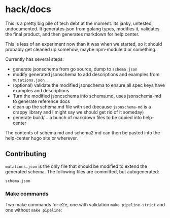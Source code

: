 hack/docs
========

This is a pretty big pile of tech debt at the moment. Its janky, untested,
undocumented. It generates json from golang types, modifies it, validates the final product,
and then generates markdown for help center.

This is less of an experiment now than it was when we started, so it should
probably get cleaned up somehow, maybe npm-module'd or something. 

Currently has several steps:

- generate jsonschema from go source, dump to `schema.json`
- modify generated jsonschema to add descriptions and examples from `mutations.json`
- (optional) validate the modified jsonschema to ensure all spec keys have examples and descriptions
- Turn the modified jsoncschema into schema.md, uses jsonschema-md to generate reference docs
- clean up the schema.md file with sed (because `jsonschema-md` is a crappy library and I might say we should get rid of it someday)
- generate build/... a bunch of markdown files to be copied into help-center

The contents of schema.md and schema2.md can then be pasted into the help-center hugo site or wherever.

## Contributing

`mutations.json` is the only file that should be modified to extend the generated schema. The following files are committed, but autogenerated:

```
schema.json
```


### Make commands

Two make commands for e2e, one with validation `make pipeline-strict` and one without `make pipeline`:





